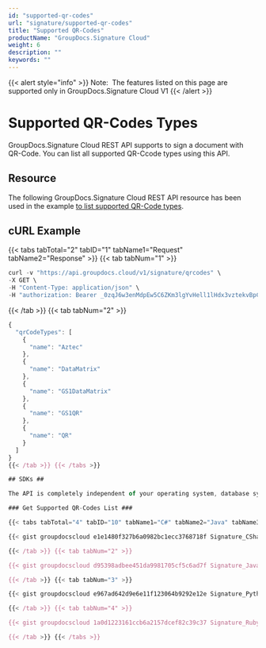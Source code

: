 ```yaml
---
id: "supported-qr-codes"
url: "signature/supported-qr-codes"
title: "Supported QR-Codes"
productName: "GroupDocs.Signature Cloud"
weight: 6
description: ""
keywords: ""
---
```


{{< alert style="info" >}}
Note:  The features listed on this page are supported only in GroupDocs.Signature Cloud V1
{{< /alert >}}

# Supported QR-Codes Types #

GroupDocs.Signature Cloud REST API supports to sign a document with QR-Code. You can list all supported QR-Ccode types using this API.

## Resource ##

The following GroupDocs.Signature Cloud REST API resource has been used in the example [to list supported QR-Code types](https://apireference.groupdocs.cloud/signature/#!/Helper/GetQRCodes).

## cURL Example ##

{{< tabs tabTotal="2" tabID="1" tabName1="Request" tabName2="Response" >}} {{< tab tabNum="1" >}}

```javascript
curl -v "https://api.groupdocs.cloud/v1/signature/qrcodes" \
-X GET \
-H "Content-Type: application/json" \
-H "authorization: Bearer _0zqJ6w3enMdpEw5C6ZKm3lgYvHell1lHdx3vztekvBpCbZGqMvMplrKNrsVXih9Xe6738GSej2hb0BnwKVVz-ANEOnW0bGqjeiJcEySo2Y9-9VZ1K_rs_p4zZcsMoGNuDkL9G4rowGX9Wd1frChwRXzsJCpJUs9G5fGK-0kochaFTVdMgoOHU8JjUOQ5wiu-_ZQSbR0bMKRamxEyc_P_gv9NU7LTJQTCrP1SIJwem1WTX7GaTr8JRUYE0zsXH2vHUkJ1rNh-1RPblqE6wwrfxkklTCGxAWTxvoaSG-Ax-h2Zl9nZkBCAjS48zzz2kqIWS-K5WUmGPP9hAWQL00_deMB0Qi7xqvf2MWoJ831mFnyse-ZQ80fAqPyFBdYpS-xVFC0Uuc8rVHehydCxD0_oIJWkCU_GuDJpNMv6q4IpM-1RzFn"

```

{{< /tab >}} {{< tab tabNum="2" >}}

```javascript
{
  "qrCodeTypes": [
    {
      "name": "Aztec"
    },
    {
      "name": "DataMatrix"
    },
    {
      "name": "GS1DataMatrix"
    },
    {
      "name": "GS1QR"
    },
    {
      "name": "QR"
    }
  ]
}
{{< /tab >}} {{< /tabs >}}

## SDKs ##

The API is completely independent of your operating system, database system or development language. We provide and support API SDKs in many development languages in order to make it even easier to integrate. You can see our available SDKs list [here](https://github.com/groupdocs-signature-cloud).

### Get Supported QR-Codes List ###

{{< tabs tabTotal="4" tabID="10" tabName1="C#" tabName2="Java" tabName3="Python" tabName4="Ruby" >}} {{< tab tabNum="1" >}}

{{< gist groupdocscloud e1e1480f327b6a0982bc1ecc3768718f Signature_CSharp_Supported_QRcodes.cs >}}

{{< /tab >}} {{< tab tabNum="2" >}}

{{< gist groupdocscloud d95398adbee451da9981705cf5c6ad7f Signature_Java_Supported_QRcodes.java >}}

{{< /tab >}} {{< tab tabNum="3" >}}

{{< gist groupdocscloud e967ad642d9e6e11f123064b9292e12e Signature_Python_Supported_QRcodes.py >}}

{{< /tab >}} {{< tab tabNum="4" >}}

{{< gist groupdocscloud 1a0d1223161ccb6a2157dcef82c39c37 Signature_Ruby_Supported_QRcodes.rb >}}

{{< /tab >}} {{< /tabs >}}
